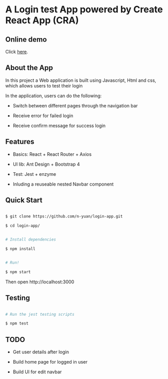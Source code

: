 # A Login test App powered by Create React App (CRA)

## Online demo

Click [here](https://test-login-app-nan.netlify.app/).

## About the App

In this project a Web application is built using Javascript, Html and css, which allows users to test their login

In the application, users can do the following:

- Switch between different pages through the navigation bar

- Receive error for failed login

- Receive confirm message for success login

## Features

- Basics: React + React Router + Axios

- UI lib: Ant Design + Bootstrap 4

- Test: Jest + enzyme

- Inluding a reuseable nested Navbar component

## Quick Start

```sh

$ git clone https://github.com/n-yuan/login-app.git

$ cd login-app/


# Install dependencies

$ npm install


# Run!

$ npm start

```

Then open http://localhost:3000

## Testing

```sh

# Run the jest testing scripts

$ npm test

```

## TODO

- Get user details after login

- Build home page for logged in user

- Build UI for edit navbar
